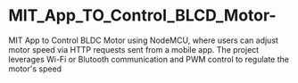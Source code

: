 # MIT_App_TO_Control_BLCD_Motor-
MIT App to Control BLDC Motor using NodeMCU, where users can adjust motor speed via HTTP requests sent from a mobile app. The project leverages Wi-Fi or Blutooth communication and PWM control to regulate the motor's speed
